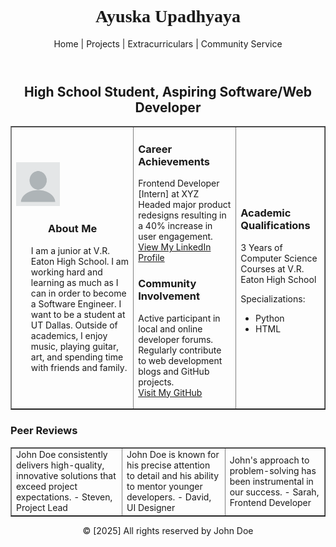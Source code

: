<html>
<head>
    <meta charset="UTF-8">
    <meta name="viewport" content="width=device-width, initial-scale=1.0">
</head>
<body>
    <header>
        <h1 style="text-align:center;font-family:Times;">Ayuska Upadhyaya</h1>
        <p style="text-align:center;">Home | Projects | Extracurriculars | Community Service</p>
    </header>
    <h2 style="text-align:center;">High School Student, Aspiring Software/Web Developer</h2>
    <table border="1" width="100%">
        <tr>
            <td>
                </p>
                <img src="blank-profile-picture-973460_1280.webp" width="70" height="70">
                <h3 style="text-align:center;">About Me</h3> 
                <ul>
                   <p>
                       I am a junior at V.R. Eaton High School. I am working hard and learning as much as I can in order to become a Software Engineer. I want to be a student at UT Dallas. Outside of academics, I enjoy music, playing guitar, art, and spending time with friends and family.
                    </p>
                </ul>
            </td>
            <td>
                <h3>Career Achievements</h3>
                <p>Frontend Developer [Intern] at XYZ<br>Headed major product redesigns resulting in a 40% increase in user engagement.<br><a href="#">View My LinkedIn Profile</a></p>
                <h3>Community Involvement</h3>
                <p>Active participant in local and online developer forums. Regularly contribute to web development blogs and GitHub projects.<br><a href="#">Visit My GitHub</a></p>
            </td>
            <td>
                <h3>Academic Qualifications</h3>
                <p>3 Years of Computer Science Courses at V.R. Eaton High School</p>
                <p>Specializations:</p>
                <ul>
                    <li>Python</li>
                    <li>HTML</li>
                </ul>
            </td>
        </tr>
    </table>
    <h3>Peer Reviews</h3>
    <table border="1" width="100%">
        <tr>
            <td>John Doe consistently delivers high-quality, innovative solutions that exceed project expectations. - Steven, Project Lead</td>
            <td>John Doe is known for his precise attention to detail and his ability to mentor younger developers. - David, UI Designer</td>
            <td>John's approach to problem-solving has been instrumental in our success. - Sarah, Frontend Developer</td>
        </tr>
    </table>
    <footer style="text-align:center;">
        © [2025] All rights reserved by John Doe
    </footer>
</body>
</html>

